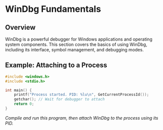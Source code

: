 # WinDbg Fundamentals

## Overview
WinDbg is a powerful debugger for Windows applications and operating system components. This section covers the basics of using WinDbg, including its interface, symbol management, and debugging modes.

## Example: Attaching to a Process
```c
#include <windows.h>
#include <stdio.h>

int main() {
    printf("Process started. PID: %lu\n", GetCurrentProcessId());
    getchar(); // Wait for debugger to attach
    return 0;
}
```

*Compile and run this program, then attach WinDbg to the process using its PID.*
